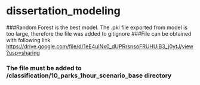# dissertation_modeling

###Random Forest is the best model. The .pkl file exported from model is too large, therefore the file was added to gitignore
###File can be obtained with following link https://drive.google.com/file/d/1eE4ulNx0_dUPRrsnsoFRUHUiB3_j0ytJ/view?usp=sharing
### The file must be added to /classification/10_parks_1hour_scenario_base directory